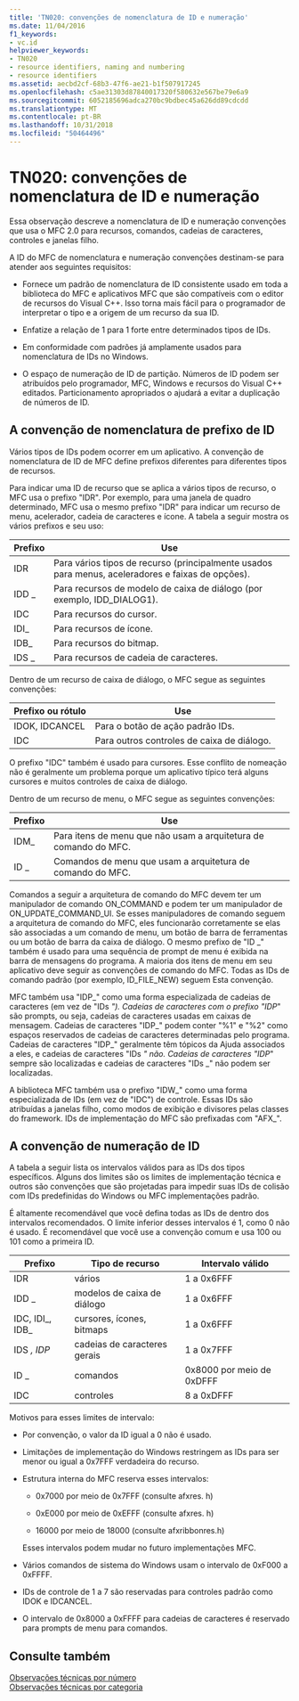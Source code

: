 ```yaml
---
title: 'TN020: convenções de nomenclatura de ID e numeração'
ms.date: 11/04/2016
f1_keywords:
- vc.id
helpviewer_keywords:
- TN020
- resource identifiers, naming and numbering
- resource identifiers
ms.assetid: aecbd2cf-68b3-47f6-ae21-b1f507917245
ms.openlocfilehash: c5ae31303d87840017320f580632e567be79e6a9
ms.sourcegitcommit: 6052185696adca270bc9bdbec45a626dd89cdcdd
ms.translationtype: MT
ms.contentlocale: pt-BR
ms.lasthandoff: 10/31/2018
ms.locfileid: "50464496"
---
```

# <a name="tn020-id-naming-and-numbering-conventions"></a>TN020: convenções de nomenclatura de ID e numeração

Essa observação descreve a nomenclatura de ID e numeração convenções que usa o MFC 2.0 para recursos, comandos, cadeias de caracteres, controles e janelas filho.

A ID do MFC de nomenclatura e numeração convenções destinam-se para atender aos seguintes requisitos:

- Fornece um padrão de nomenclatura de ID consistente usado em toda a biblioteca do MFC e aplicativos MFC que são compatíveis com o editor de recursos do Visual C++. Isso torna mais fácil para o programador de interpretar o tipo e a origem de um recurso da sua ID.

- Enfatize a relação de 1 para 1 forte entre determinados tipos de IDs.

- Em conformidade com padrões já amplamente usados para nomenclatura de IDs no Windows.

- O espaço de numeração de ID de partição. Números de ID podem ser atribuídos pelo programador, MFC, Windows e recursos do Visual C++ editados. Particionamento apropriados o ajudará a evitar a duplicação de números de ID.

## <a name="the-id-prefix-naming-convention"></a>A convenção de nomenclatura de prefixo de ID

Vários tipos de IDs podem ocorrer em um aplicativo. A convenção de nomenclatura de ID de MFC define prefixos diferentes para diferentes tipos de recursos.

Para indicar uma ID de recurso que se aplica a vários tipos de recurso, o MFC usa o prefixo "IDR". Por exemplo, para uma janela de quadro determinado, MFC usa o mesmo prefixo "IDR" para indicar um recurso de menu, acelerador, cadeia de caracteres e ícone. A tabela a seguir mostra os vários prefixos e seu uso:

|Prefixo|Use|
|------------|---------|
|IDR|Para vários tipos de recurso (principalmente usados para menus, aceleradores e faixas de opções).|
|IDD _|Para recursos de modelo de caixa de diálogo (por exemplo, IDD_DIALOG1).|
|IDC|Para recursos do cursor.|
|IDI_|Para recursos de ícone.|
|IDB_|Para recursos do bitmap.|
|IDS _|Para recursos de cadeia de caracteres.|

Dentro de um recurso de caixa de diálogo, o MFC segue as seguintes convenções:

|Prefixo ou rótulo|Use|
|---------------------|---------|
|IDOK, IDCANCEL|Para o botão de ação padrão IDs.|
|IDC|Para outros controles de caixa de diálogo.|

O prefixo "IDC" também é usado para cursores. Esse conflito de nomeação não é geralmente um problema porque um aplicativo típico terá alguns cursores e muitos controles de caixa de diálogo.

Dentro de um recurso de menu, o MFC segue as seguintes convenções:

|Prefixo|Use|
|------------|---------|
|IDM_|Para itens de menu que não usam a arquitetura de comando do MFC.|
|ID _|Comandos de menu que usam a arquitetura de comando do MFC.|

Comandos a seguir a arquitetura de comando do MFC devem ter um manipulador de comando ON_COMMAND e podem ter um manipulador de ON_UPDATE_COMMAND_UI. Se esses manipuladores de comando seguem a arquitetura de comando do MFC, eles funcionarão corretamente se elas são associadas a um comando de menu, um botão de barra de ferramentas ou um botão de barra da caixa de diálogo. O mesmo prefixo de "ID _" também é usado para uma sequência de prompt de menu é exibida na barra de mensagens do programa. A maioria dos itens de menu em seu aplicativo deve seguir as convenções de comando do MFC. Todas as IDs de comando padrão (por exemplo, ID_FILE_NEW) seguem Esta convenção.

MFC também usa "IDP_" como uma forma especializada de cadeias de caracteres (em vez de "IDs _"). Cadeias de caracteres com o prefixo "IDP_" são prompts, ou seja, cadeias de caracteres usadas em caixas de mensagem. Cadeias de caracteres "IDP_" podem conter "%1" e "%2" como espaços reservados de cadeias de caracteres determinadas pelo programa. Cadeias de caracteres "IDP_" geralmente têm tópicos da Ajuda associados a eles, e cadeias de caracteres "IDs _" não. Cadeias de caracteres "IDP_" sempre são localizadas e cadeias de caracteres "IDs _" não podem ser localizadas.

A biblioteca MFC também usa o prefixo "IDW_" como uma forma especializada de IDs (em vez de "IDC") de controle. Essas IDs são atribuídas a janelas filho, como modos de exibição e divisores pelas classes do framework. IDs de implementação do MFC são prefixadas com "AFX_".

## <a name="the-id-numbering-convention"></a>A convenção de numeração de ID

A tabela a seguir lista os intervalos válidos para as IDs dos tipos específicos. Alguns dos limites são os limites de implementação técnica e outros são convenções que são projetadas para impedir suas IDs de colisão com IDs predefinidas do Windows ou MFC implementações padrão.

É altamente recomendável que você defina todas as IDs de dentro dos intervalos recomendados. O limite inferior desses intervalos é 1, como 0 não é usado. É recomendável que você use a convenção comum e usa 100 ou 101 como a primeira ID.

|Prefixo|Tipo de recurso|Intervalo válido|
|------------|-------------------|-----------------|
|IDR|vários|1 a 0x6FFF|
|IDD _|modelos de caixa de diálogo|1 a 0x6FFF|
|IDC, IDI_, IDB_|cursores, ícones, bitmaps|1 a 0x6FFF|
|IDS _, IDP_|cadeias de caracteres gerais|1 a 0x7FFF|
|ID _|comandos|0x8000 por meio de 0xDFFF|
|IDC|controles|8 a 0xDFFF|

Motivos para esses limites de intervalo:

- Por convenção, o valor da ID igual a 0 não é usado.

- Limitações de implementação do Windows restringem as IDs para ser menor ou igual a 0x7FFF verdadeira do recurso.

- Estrutura interna do MFC reserva esses intervalos:

   - 0x7000 por meio de 0x7FFF (consulte afxres. h)

   - 0xE000 por meio de 0xEFFF (consulte afxres. h)

   - 16000 por meio de 18000 (consulte afxribbonres.h)

   Esses intervalos podem mudar no futuro implementações MFC.

- Vários comandos de sistema do Windows usam o intervalo de 0xF000 a 0xFFFF.

- IDs de controle de 1 a 7 são reservadas para controles padrão como IDOK e IDCANCEL.

- O intervalo de 0x8000 a 0xFFFF para cadeias de caracteres é reservado para prompts de menu para comandos.

## <a name="see-also"></a>Consulte também

[Observações técnicas por número](../mfc/technical-notes-by-number.md)<br/>
[Observações técnicas por categoria](../mfc/technical-notes-by-category.md)

